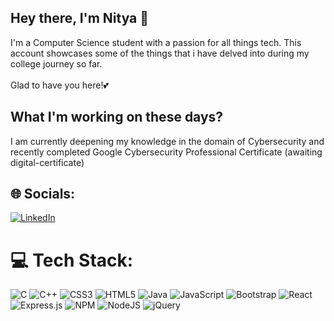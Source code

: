 <!--# 💫 About Me:-->
## Hey there, I'm Nitya 👋
I'm a Computer Science student with a passion for all things tech. This account showcases some of the things that i have delved into during my college journey so far.<br><br>Glad to have you here!💕

<!-- NOTE - THE ACTUAL ORIGINAL FILE IS SAVED ON YOUR DESKTOP, COPY REST FROM THERE -->
## What I'm working on these days?
I am currently deepening my knowledge in the domain of Cybersecurity and recently completed Google Cybersecurity Professional Certificate (awaiting digital-certificate)
<!--DSA! Yes, it is an integral part of an engineer's learning curve, not just because of its obvious need in technical interviews, but more importantly as it helps build logic. Recently I started maintaining a private repository to collect all my solved questions in one place. Will make it public soon--> 


## 🌐 Socials:
[![LinkedIn](https://img.shields.io/badge/LinkedIn-%230077B5.svg?logo=linkedin&logoColor=white)](https://www.linkedin.com/in/nitya-agarwal-2595b623b/) 

# 💻 Tech Stack:
![C](https://img.shields.io/badge/c-%2300599C.svg?style=for-the-badge&logo=c&logoColor=white) ![C++](https://img.shields.io/badge/c++-%2300599C.svg?style=for-the-badge&logo=c%2B%2B&logoColor=white) ![CSS3](https://img.shields.io/badge/css3-%231572B6.svg?style=for-the-badge&logo=css3&logoColor=white) ![HTML5](https://img.shields.io/badge/html5-%23E34F26.svg?style=for-the-badge&logo=html5&logoColor=white) ![Java](https://img.shields.io/badge/java-%23ED8B00.svg?style=for-the-badge&logo=java&logoColor=white) ![JavaScript](https://img.shields.io/badge/javascript-%23323330.svg?style=for-the-badge&logo=javascript&logoColor=%23F7DF1E) ![Bootstrap](https://img.shields.io/badge/bootstrap-%23563D7C.svg?style=for-the-badge&logo=bootstrap&logoColor=white) ![React](https://img.shields.io/badge/react-%2320232a.svg?style=for-the-badge&logo=react&logoColor=%2361DAFB) ![Express.js](https://img.shields.io/badge/express.js-%23404d59.svg?style=for-the-badge&logo=express&logoColor=%2361DAFB) ![NPM](https://img.shields.io/badge/NPM-%23000000.svg?style=for-the-badge&logo=npm&logoColor=white) ![NodeJS](https://img.shields.io/badge/node.js-6DA55F?style=for-the-badge&logo=node.js&logoColor=white) ![jQuery](https://img.shields.io/badge/jquery-%230769AD.svg?style=for-the-badge&logo=jquery&logoColor=white)
<!--

# 📊 GitHub Stats:
![](https://github-readme-stats.vercel.app/api?username=NityaAgarwal&theme=vision-friendly-dark&hide_border=false&include_all_commits=false&count_private=true)<br/>
![](https://github-readme-streak-stats.herokuapp.com/?user=NityaAgarwal&theme=vision-friendly-dark&hide_border=false)<br/>
![](https://github-readme-stats.vercel.app/api/top-langs/?username=NityaAgarwal&theme=vision-friendly-dark&hide_border=false&include_all_commits=false&count_private=true&layout=compact)


## 🏆 GitHub Trophies
![](https://github-profile-trophy.vercel.app/?username=NityaAgarwal&theme=radical&no-frame=false&no-bg=true&margin-w=4)
-->

<!-- Proudly created with GPRM ( https://gprm.itsvg.in ) -->



<!-- Proudly created with GPRM ( https://gprm.itsvg.in ) 

# 💻 Tech Stack:
![React](https://img.shields.io/badge/react-%2320232a.svg?style=for-the-badge&logo=react&logoColor=%2361DAFB)
# 📊 GitHub Stats:
![](https://github-readme-stats.vercel.app/api?username=NityaAgarwal&theme=dark&hide_border=false&include_all_commits=false&count_private=false)<br/>
![](https://github-readme-streak-stats.herokuapp.com/?user=NityaAgarwal&theme=dark&hide_border=false)<br/>
![](https://github-readme-stats.vercel.app/api/top-langs/?username=NityaAgarwal&theme=dark&hide_border=false&include_all_commits=false&count_private=false&layout=compact)

---
[![](https://visitcount.itsvg.in/api?id=NityaAgarwal&icon=0&color=0)](https://visitcount.itsvg.in)

<!-- Proudly created with GPRM ( https://gprm.itsvg.in ) -->

